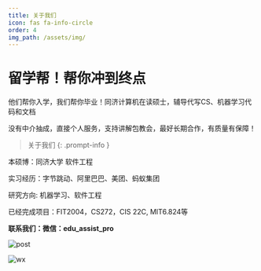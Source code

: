 ```yaml
---
title: 关于我们
icon: fas fa-info-circle
order: 4
img_path: /assets/img/
---
```


# 留学帮！帮你冲到终点

他们帮你入学，我们帮你毕业！同济计算机在读硕士，辅导代写CS、机器学习代码和文档

没有中介抽成，直接个人服务，支持讲解包教会，最好长期合作，有质量有保障！ 

> 关于我们
{: .prompt-info }

本硕博：同济大学 软件工程

实习经历：字节跳动、阿里巴巴、美团、蚂蚁集团

研究方向: 机器学习、软件工程

已经完成项目：FIT2004，CS272，CIS 22C, MIT6.824等

**联系我们：微信：edu_assist_pro** 

![post](post.png)

![wx](wx.jpg)

